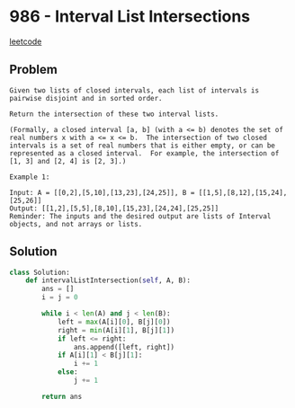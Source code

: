 # 986 - Interval List Intersections

[leetcode](https://leetcode.com/problems/interval-list-intersections/)

## Problem

    Given two lists of closed intervals, each list of intervals is pairwise disjoint and in sorted order.
    
    Return the intersection of these two interval lists.
    
    (Formally, a closed interval [a, b] (with a <= b) denotes the set of real numbers x with a <= x <= b.  The intersection of two closed intervals is a set of real numbers that is either empty, or can be represented as a closed interval.  For example, the intersection of [1, 3] and [2, 4] is [2, 3].)
    
    Example 1:
    
    Input: A = [[0,2],[5,10],[13,23],[24,25]], B = [[1,5],[8,12],[15,24],[25,26]]
    Output: [[1,2],[5,5],[8,10],[15,23],[24,24],[25,25]]
    Reminder: The inputs and the desired output are lists of Interval objects, and not arrays or lists.

## Solution

```python
class Solution:
    def intervalListIntersection(self, A, B):
        ans = []
        i = j = 0

        while i < len(A) and j < len(B):
            left = max(A[i][0], B[j][0])
            right = min(A[i][1], B[j][1])
            if left <= right:
                ans.append([left, right])
            if A[i][1] < B[j][1]:
                i += 1
            else:
                j += 1

        return ans
```
